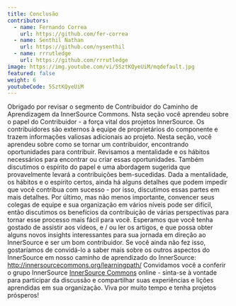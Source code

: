 ```yaml
---
title: Conclusão
contributors:
  - name: Fernando Correa
    url: https://github.com/fer-correa
  - name: Senthil Nathan
    url: https://github.com/nysenthil
  - name: rrrutledge
    url: https://github.com/rrrutledge
image: https://img.youtube.com/vi/5SztKQyeUiM/mqdefault.jpg
featured: false
weight: 6
youtubeCode: 5SztKQyeUiM
---
```

<div class="paragraph">
<p>Obrigado por revisar o segmento de Contribuidor do Caminho de Aprendizagem da InnerSource Commons.
Nsta seção você aprendeu sobre o papel do Contribuidor - a força vital dos projetos InnerSource.
Os contribuidores são externos à equipe de proprietários do componente e trazem informações valiosas adicionais ao projeto.
Nesta seção, você aprendeu sobre como se tornar um contribuidor, encontrando oportunidades para contribuir.
Revisamos a mentalidade e os hábitos necessários para encontrar ou criar essas oportunidades.
Também discutimos o espírito do papel e uma abordagem sugerida que provavelmente levará a contribuições bem-sucedidas.
Dada a mentalidade, os hábitos e o espírito certos, ainda há alguns detalhes que podem impedir que você contribua com sucesso - por isso, discutimos essas partes em mais detalhes.
Por último, mas não menos importante, convencer seus colegas de equipe e sua organização em vários níveis pode ser difícil, então discutimos os benefícios da contribuição de várias perspectivas para tornar esse processo mais fácil para você.
Esperamos que você tenha gostado de assistir aos vídeos, e / ou ler os artigos, e que possa obter alguns novos insights interessantes para sua jornada em direção ao InnerSource e ser um bom contribuidor.
Se você ainda não fez isso, gostaríamos de convidá-lo a saber mais sobre os outros aspectos do InnerSource em nosso caminho de aprendizado do InnerSource: <a href="http://innersourcecommons.org/learningpath/" class="bare">http://innersourcecommons.org/learningpath/</a>
Convidamos você a conferir o grupo InnerSource <a href="http://innersourcecommons.org">InnerSource Commons</a> online - sinta-se à vontade para participar da discussão e compartilhar suas experiências e lições aprendidas em sua organização.
Viva por muito tempo e tenha projetos prósperos!</p>
</div>
<!--- This file autogenerated from https://github.com/InnerSourceCommons/InnerSourceLearningPath/blob/main/scripts -->